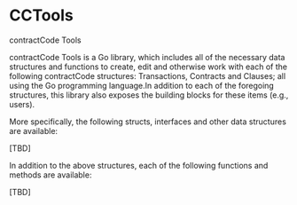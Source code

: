 # CCTools
contractCode Tools

contractCode Tools is a Go library, which includes all of the necessary data structures and functions to create, edit and otherwise work with each of the following contractCode structures: Transactions, Contracts and Clauses; all using the Go programming language.In addition to each of the foregoing structures, this library also exposes the building blocks for these items (e.g., users).  

More specifically, the following structs, interfaces and other data structures are available:

[TBD]

In addition to the above structures, each of the following functions and methods are available:

[TBD]


